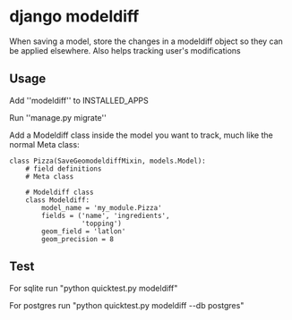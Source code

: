 django modeldiff
================

When saving a model, store the changes in a modeldiff object so they can be applied elsewhere. Also helps tracking user's modifications

Usage
-----

Add ''modeldiff'' to INSTALLED_APPS

Run ''manage.py migrate''

Add a Modeldiff class inside the model you want to track, much like the normal Meta class:

```
class Pizza(SaveGeomodeldiffMixin, models.Model):
    # field definitions
    # Meta class

    # Modeldiff class
    class Modeldiff:
        model_name = 'my_module.Pizza'
        fields = ('name', 'ingredients',
                  'topping')
        geom_field = 'latlon'
        geom_precision = 8
````

Test
-----

For sqlite run "python quicktest.py modeldiff"

For postgres run "python quicktest.py modeldiff --db postgres"